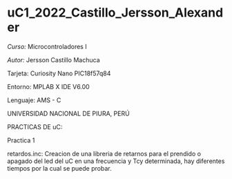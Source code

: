 # uC1_2022_Castillo_Jersson_Alexander

*Curso:* Microcontroladores I

*Autor:* Jersson Castillo Machuca

 Tarjeta: Curiosity Nano PIC18f57q84

Entorno: MPLAB X IDE  V6.00

Lenguaje: AMS - C

UNIVERSIDAD NACIONAL DE PIURA, PERÚ


PRACTICAS DE uC:

Practica 1

retardos.inc: Creacion de una libreria de retarnos para el prendido o apagado del led del uC
              en una frecuencia y Tcy determinada, hay diferentes tiempos por la cual se puede probar.
